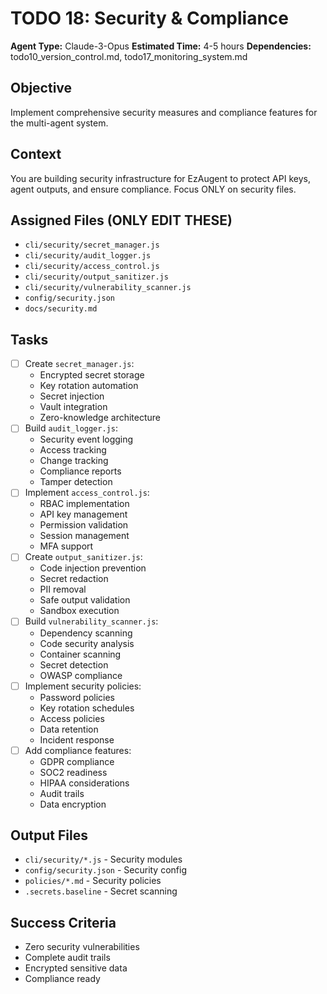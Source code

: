 # TODO 18: Security & Compliance
**Agent Type:** Claude-3-Opus
**Estimated Time:** 4-5 hours
**Dependencies:** todo10_version_control.md, todo17_monitoring_system.md

## Objective
Implement comprehensive security measures and compliance features for the multi-agent system.

## Context
You are building security infrastructure for EzAugent to protect API keys, agent outputs, and ensure compliance. Focus ONLY on security files.

## Assigned Files (ONLY EDIT THESE)
- `cli/security/secret_manager.js`
- `cli/security/audit_logger.js`
- `cli/security/access_control.js`
- `cli/security/output_sanitizer.js`
- `cli/security/vulnerability_scanner.js`
- `config/security.json`
- `docs/security.md`

## Tasks
- [ ] Create `secret_manager.js`:
  - Encrypted secret storage
  - Key rotation automation
  - Secret injection
  - Vault integration
  - Zero-knowledge architecture
- [ ] Build `audit_logger.js`:
  - Security event logging
  - Access tracking
  - Change tracking
  - Compliance reports
  - Tamper detection
- [ ] Implement `access_control.js`:
  - RBAC implementation
  - API key management
  - Permission validation
  - Session management
  - MFA support
- [ ] Create `output_sanitizer.js`:
  - Code injection prevention
  - Secret redaction
  - PII removal
  - Safe output validation
  - Sandbox execution
- [ ] Build `vulnerability_scanner.js`:
  - Dependency scanning
  - Code security analysis
  - Container scanning
  - Secret detection
  - OWASP compliance
- [ ] Implement security policies:
  - Password policies
  - Key rotation schedules
  - Access policies
  - Data retention
  - Incident response
- [ ] Add compliance features:
  - GDPR compliance
  - SOC2 readiness
  - HIPAA considerations
  - Audit trails
  - Data encryption

## Output Files
- `cli/security/*.js` - Security modules
- `config/security.json` - Security config
- `policies/*.md` - Security policies
- `.secrets.baseline` - Secret scanning

## Success Criteria
- Zero security vulnerabilities
- Complete audit trails
- Encrypted sensitive data
- Compliance ready